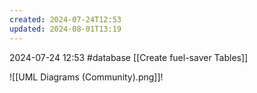 ```yaml
---
created: 2024-07-24T12:53
updated: 2024-08-01T13:19
---
```

2024-07-24 12:53
#database [[Create fuel-saver Tables]]

![[UML Diagrams (Community).png]]!



